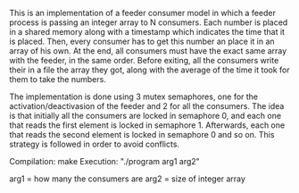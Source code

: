 This is an implementation of a feeder consumer model in which a feeder process is passing an integer array to N consumers.
Each number is placed in a shared memory along with a timestamp which indicates the time that it is placed. Then, every consumer has to get this number an place it in an array of his own. At the end, all consumers must have the exact same array with the feeder, in the same order. Before exiting, all the consumers write their in a file the array they got, along with the average of the time it took for them to take the numbers.

The implementation is done using 3 mutex semaphores, one for the activation/deactivasion of the feeder and 2 for all the consumers.
The idea is that initially all the consumers are locked in semaphore 0, and each one that reads the first element is locked in semaphore 1. Afterwards, each one that reads the second element is locked in semaphore 0 and so on. This strategy is followed in order to avoid conflicts. 

Compilation: make
Execution: "./program arg1 arg2"

arg1 = how many the consumers are
arg2 = size of integer array

